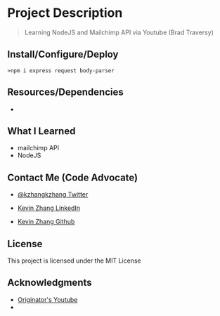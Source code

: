 # Project Description

> Learning NodeJS and Mailchimp API via Youtube (Brad Traversy)

## Install/Configure/Deploy

`>npm i express request body-parser`

## Resources/Dependencies

- []()

## What I Learned

- mailchimp API
- NodeJS

## Contact Me (Code Advocate)

- [@kzhangkzhang Twitter](https://twitter.com/kzhangkzhang)

- [Kevin Zhang LinkedIn](https://www.linkedin.com/in/kevin-zhang-apex-ebs-bigdata/)

- [Kevin Zhang Github](https://www.github.com/kzhangkzhang)

## License

This project is licensed under the MIT License

## Acknowledgments

- [Originator's Youtube](https://www.youtube.com/watch?v=Gjk25N7WFkI)
- []()
